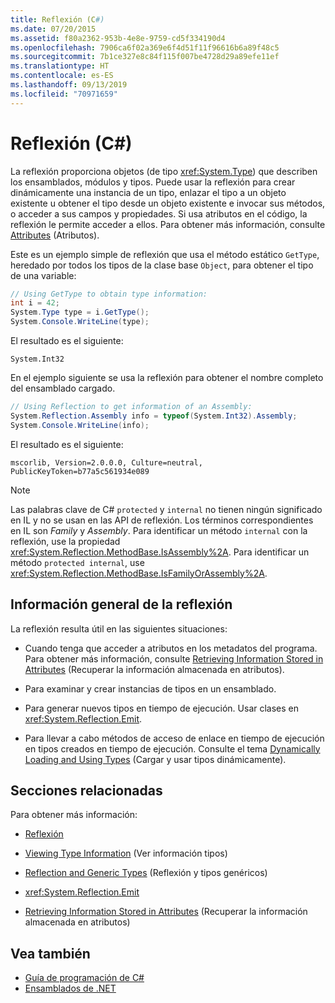 ```yaml
---
title: Reflexión (C#)
ms.date: 07/20/2015
ms.assetid: f80a2362-953b-4e8e-9759-cd5f334190d4
ms.openlocfilehash: 7906ca6f02a369e6f4d51f11f96616b6a89f48c5
ms.sourcegitcommit: 7b1ce327e8c84f115f007be4728d29a89efe11ef
ms.translationtype: HT
ms.contentlocale: es-ES
ms.lasthandoff: 09/13/2019
ms.locfileid: "70971659"
---
```

# <a name="reflection-c"></a>Reflexión (C#)
La reflexión proporciona objetos (de tipo <xref:System.Type>) que describen los ensamblados, módulos y tipos. Puede usar la reflexión para crear dinámicamente una instancia de un tipo, enlazar el tipo a un objeto existente u obtener el tipo desde un objeto existente e invocar sus métodos, o acceder a sus campos y propiedades. Si usa atributos en el código, la reflexión le permite acceder a ellos. Para obtener más información, consulte [Attributes](../../../standard/attributes/index.md) (Atributos).  
  
 Este es un ejemplo simple de reflexión que usa el método estático `GetType`, heredado por todos los tipos de la clase base `Object`, para obtener el tipo de una variable:  
  
```csharp  
// Using GetType to obtain type information:  
int i = 42;  
System.Type type = i.GetType();  
System.Console.WriteLine(type);  
```  
  
 El resultado es el siguiente:  
  
 `System.Int32`  
  
 En el ejemplo siguiente se usa la reflexión para obtener el nombre completo del ensamblado cargado.  
  
```csharp  
// Using Reflection to get information of an Assembly:  
System.Reflection.Assembly info = typeof(System.Int32).Assembly;  
System.Console.WriteLine(info);  
```  
  
 El resultado es el siguiente:  
  
 `mscorlib, Version=2.0.0.0, Culture=neutral, PublicKeyToken=b77a5c561934e089`  
  
> [!NOTE]
> Las palabras clave de C# `protected` y `internal` no tienen ningún significado en IL y no se usan en las API de reflexión. Los términos correspondientes en IL son *Family* y *Assembly*. Para identificar un método `internal` con la reflexión, use la propiedad <xref:System.Reflection.MethodBase.IsAssembly%2A>. Para identificar un método `protected internal`, use <xref:System.Reflection.MethodBase.IsFamilyOrAssembly%2A>.  
  
## <a name="reflection-overview"></a>Información general de la reflexión  
 La reflexión resulta útil en las siguientes situaciones:  
  
- Cuando tenga que acceder a atributos en los metadatos del programa. Para obtener más información, consulte [Retrieving Information Stored in Attributes](../../../standard/attributes/retrieving-information-stored-in-attributes.md) (Recuperar la información almacenada en atributos).  
  
- Para examinar y crear instancias de tipos en un ensamblado.  
  
- Para generar nuevos tipos en tiempo de ejecución. Usar clases en <xref:System.Reflection.Emit>.  
  
- Para llevar a cabo métodos de acceso de enlace en tiempo de ejecución en tipos creados en tiempo de ejecución. Consulte el tema [Dynamically Loading and Using Types](../../../framework/reflection-and-codedom/dynamically-loading-and-using-types.md) (Cargar y usar tipos dinámicamente).  
  
## <a name="related-sections"></a>Secciones relacionadas  
 Para obtener más información:  
  
- [Reflexión](../../../framework/reflection-and-codedom/reflection.md)  
  
- [Viewing Type Information](../../../framework/reflection-and-codedom/viewing-type-information.md) (Ver información tipos)  
  
- [Reflection and Generic Types](../../../framework/reflection-and-codedom/reflection-and-generic-types.md) (Reflexión y tipos genéricos)  
  
- <xref:System.Reflection.Emit>  
  
- [Retrieving Information Stored in Attributes](../../../standard/attributes/retrieving-information-stored-in-attributes.md) (Recuperar la información almacenada en atributos)  
  
## <a name="see-also"></a>Vea también

- [Guía de programación de C#](../index.md)
- [Ensamblados de .NET](../../../standard/assembly/index.md)
